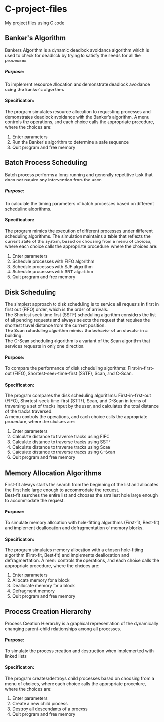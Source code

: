 # C-project-files
My project files using C code

## Banker's Algorithm 
Bankers Algorithm is a dynamic deadlock avoidance algorithm which is used to check for deadlock by trying to satisfy the needs for all the processes.  
##### Purpose:  
To implement resource allocation and demonstrate deadlock avoidance using the Banker's algorithm.
#### Specification:
The program simulates resource allocation to requesting processes and demonstrates deadlock avoidance with the Banker's algorithm. A menu controls the operations, and each choice calls the appropriate procedure, where the choices are:
1) Enter parameters
2) Run the Banker's algorithm to determine a safe sequence
3) Quit program and free memory

## Batch Process Scheduling
Batch process performs a long-running and generally repetitive task that does not require any intervention from the user.
##### Purpose:
To calculate the timing parameters of batch processes based on different scheduling algorithms.  
#### Specification:
The program mimics the execution of different processes under different scheduling algorithms. The simulation maintains a table that reflects the current state of the system, based on choosing from a menu of choices, where each choice calls the appropriate procedure, where the choices are:
1) Enter parameters
2) Schedule processes with FIFO algorithm
3) Schedule processes with SJF algorithm
4) Schedule processes with SRT algorithm
5) Quit program and free memory

## Disk Scheduling
The simplest approach to disk scheduling is to service all requests in first in first out (FIFO) order, which is the order of arrivals.  
The Shortest seek time first (SSTF) scheduling algorithm considers the list of all pending requests and always selects the request that requires the shortest travel distance from the current position.  
The Scan scheduling algorithm mimics the behavior of an elevator in a building.  
The C-Scan scheduling algorithm is a variant of the Scan algorithm that services requests in only one direction.  
#### Purpose:
To compare the performance of disk scheduling algorithms: First-in-first-out (FIFO), Shortest-seek-time-first (SSTF), Scan, and C-Scan.
#### Specification:  
The program compares the disk scheduling algorithms: First-in-first-out (FIFO), Shortest-seek-time-first (STTF), Scan, and C-Scan in terms of traversing a set of tracks input by the user, and calculates the total distance of the tracks traversed.  
A menu controls the operations, and each choice calls the appropriate procedure, where the choices are:
1) Enter parameters
2) Calculate distance to traverse tracks using FIFO
3) Calculate distance to traverse tracks using SSTF
4) Calculate distance to traverse tracks using Scan
5) Calculate distance to traverse tracks using C-Scan
6) Quit program and free memory

## Memory Allocation Algorithms
First-fit always starts the search from the beginning of the list and allocates the first hole large enough to accommodate the request.  
Best-fit searches the entire list and chooses the smallest hole large enough to accommodate the request.
#### Purpose:  
To simulate memory allocation with hole-fitting algorithms (First-fit, Best-fit) and implement deallocation and defragmentation of memory blocks.
#### Specification:
The program simulates memory allocation with a chosen hole-fitting algorithm (First-fit, Best-fit) and implements deallocation and defragmentation. A menu controls the operations, and each choice calls the appropriate procedure, where the choices are:
1) Enter parameters
2) Allocate memory for a block
3) Deallocate memory for a block
4) Defragment memory
5) Quit program and free memory

## Process Creation Hierarchy  
Process Creation Hierarchy is a graphical representation of the dynamically changing parent-child relationships among all processes.  
#### Purpose: 
To simulate the process creation and destruction when implemented with linked lists.
#### Specification:
The program creates/destroys child processes based on choosing from a menu of choices, where each choice calls the appropriate procedure, where the choices are:
1) Enter parameters
2) Create a new child process
3) Destroy all descendants of a process
4) Quit program and free memory
